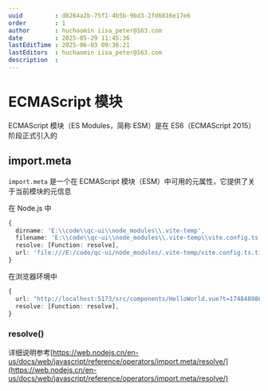 ```yaml
---
uuid         : d8264a2b-75f1-4b5b-9bd3-2fd6816e17e6
order        : 1
author       : huchaomin iisa_peter@163.com
date         : 2025-05-29 11:45:36
lastEditTime : 2025-06-03 09:36:21
lastEditors  : huchaomin iisa_peter@163.com
description  :
---
```


# ECMAScript 模块

ECMAScript 模块（ES Modules，简称 ESM）是在 ES6（ECMAScript 2015） 阶段正式引入的

## import.meta

`import.meta` 是一个在 ECMAScript 模块（ESM）中可用的元属性，它提供了关于当前模块的元信息

在 Node.js 中

```ts
{
  dirname: 'E:\\code\\qc-ui\\node_modules\\.vite-temp',
  filename: 'E:\\code\\qc-ui\\node_modules\\.vite-temp\\vite.config.ts.timestamp-1748489784747-2ed1685b2947d.mjs',
  resolve: [Function: resolve],
  url: 'file:///E:/code/qc-ui/node_modules/.vite-temp/vite.config.ts.timestamp-1748489784747-2ed1685b2947d.mjs'
}
```

在浏览器环境中

```ts
{
  url: "http://localhost:5173/src/components/HelloWorld.vue?t=1748489867702",
  resolve: [Function: resolve],
}
```

### resolve()

详细说明参考[https://web.nodejs.cn/en-us/docs/web/javascript/reference/operators/import.meta/resolve/](https://web.nodejs.cn/en-us/docs/web/javascript/reference/operators/import.meta/resolve/)
